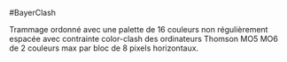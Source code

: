 #BayerClash

Trammage ordonné avec une palette de 16 couleurs non régulièrement espacée avec contrainte color-clash des ordinateurs Thomson MO5 MO6 de 2 couleurs max par bloc de 8 pixels horizontaux. 
